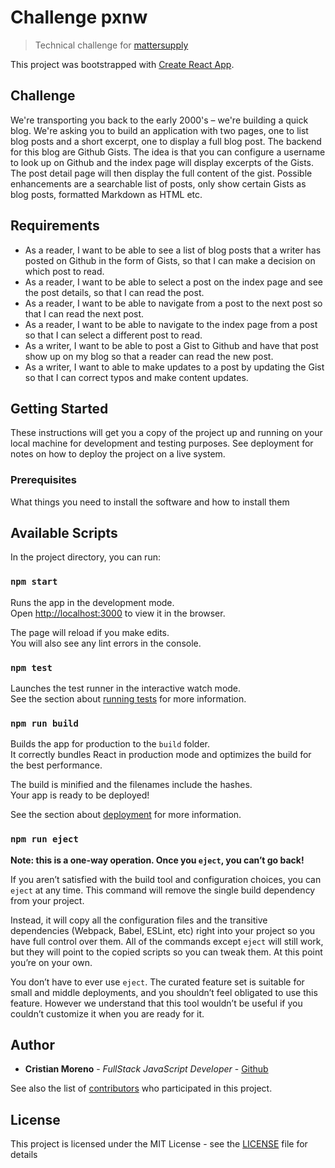 # Challenge pxnw

> Technical challenge for [mattersupply](http://mattersupply.co/)

This project was bootstrapped with [Create React App](https://github.com/facebookincubator/create-react-app).

## Challenge

We're transporting you back to the early 2000's – we're building a quick blog. We're asking you to build an application with two pages, one to list blog posts and a short excerpt, one to display a full blog post. The backend for this blog are Github Gists. The idea is that you can configure a username to look up on Github and the index page will display excerpts of the Gists. The post detail page will then display the full content of the gist. Possible enhancements are a searchable list of posts, only show certain Gists as blog posts, formatted Markdown as HTML etc.

## Requirements

- As a reader, I want to be able to see a list of blog posts that a writer has posted on Github in the form of Gists, so that I can make a decision on which post to read.
- As a reader, I want to be able to select a post on the index page and see the post details, so that I can read the post. 
- As a reader, I want to be able to navigate from a post to the next post so that I can read the next post.
- As a reader, I want to be able to navigate to the index page from a post so that I can select a different post to read.
- As a writer, I want to be able to post a Gist to Github and have that post show up on my blog so that a reader can read the new post.
- As a writer, I want to able to make updates to a post by updating the Gist so that I can correct typos and make content updates.

## Getting Started

These instructions will get you a copy of the project up and running on your local machine for development and testing purposes. See deployment for notes on how to deploy the project on a live system.

### Prerequisites

What things you need to install the software and how to install them

## Available Scripts

In the project directory, you can run:

### `npm start`

Runs the app in the development mode.<br>
Open [http://localhost:3000](http://localhost:3000) to view it in the browser.

The page will reload if you make edits.<br>
You will also see any lint errors in the console.

### `npm test`

Launches the test runner in the interactive watch mode.<br>
See the section about [running tests](#running-tests) for more information.

### `npm run build`

Builds the app for production to the `build` folder.<br>
It correctly bundles React in production mode and optimizes the build for the best performance.

The build is minified and the filenames include the hashes.<br>
Your app is ready to be deployed!

See the section about [deployment](#deployment) for more information.

### `npm run eject`

**Note: this is a one-way operation. Once you `eject`, you can’t go back!**

If you aren’t satisfied with the build tool and configuration choices, you can `eject` at any time. This command will remove the single build dependency from your project.

Instead, it will copy all the configuration files and the transitive dependencies (Webpack, Babel, ESLint, etc) right into your project so you have full control over them. All of the commands except `eject` will still work, but they will point to the copied scripts so you can tweak them. At this point you’re on your own.

You don’t have to ever use `eject`. The curated feature set is suitable for small and middle deployments, and you shouldn’t feel obligated to use this feature. However we understand that this tool wouldn’t be useful if you couldn’t customize it when you are ready for it.


## Author

* **Cristian Moreno** - *FullStack JavaScript Developer* - [Github](https://github.com/khriztianmoreno)

See also the list of [contributors](https://github.com/khriztianmoreno/pxnw-challenge/contributors) who participated in this project.

## License

This project is licensed under the MIT License - see the [LICENSE](LICENSE) file for details